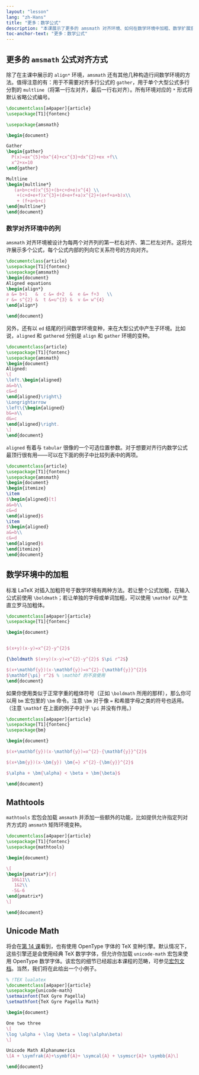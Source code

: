 ```yaml
---
layout: "lesson"
lang: "zh-Hans"
title: "更多：数学公式"
description: "本课展示了更多的 amsmath 对齐环境、如何在数学环境中加粗、数学扩展宏包 mathtools 以及使用 Unicode 输入于数学环境。"
toc-anchor-text: "更多：数学公式"
---
```


## 更多的 `amsmath` 公式对齐方式

除了在主课中展示的 `align*` 环境，`amsmath` 还有其他几种构造行间数学环境的方法。值得注意的有：用于不需要对齐多行公式的 `gather`，用于单个大型公式多行分割的 `multline`（将第一行左对齐，最后一行右对齐）。所有环境对应的 `*` 形式将默认省略公式编号。

```latex
\documentclass[a4paper]{article}
\usepackage[T1]{fontenc}

\usepackage{amsmath}

\begin{document}

Gather
\begin{gather}
  P(x)=ax^{5}+bx^{4}+cx^{3}+dx^{2}+ex +f\\
  x^2+x=10
\end{gather}

Multline
\begin{multline*}
   (a+b+c+d)x^{5}+(b+c+d+e)x^{4} \\
    +(c+d+e+f)x^{3}+(d+e+f+a)x^{2}+(e+f+a+b)x\\
    + (f+a+b+c)
\end{multline*}
\end{document}
```

### 数学对齐环境中的列

`amsmath` 对齐环境被设计为每两个对齐列的第一栏右对齐、第二栏左对齐。这将允许展示多个公式，每个公式内部的列向它关系符号的方向对齐。

```latex
\documentclass{article}
\usepackage[T1]{fontenc}
\usepackage{amsmath}
\begin{document}
Aligned equations
\begin{align*}
a &= b+1   &  c &= d+2  &  e &= f+3   \\
r &= s^{2} &  t &=u^{3} &  v &= w^{4}
\end{align*}

\end{document}
```


另外，还有以 `ed` 结尾的行间数学环境变种，来在大型公式中产生子环境。比如说，`aligned` 和 `gathered` 分别是 `align` 和 `gather` 环境的变种。

```latex
\documentclass{article}
\usepackage[T1]{fontenc}
\usepackage{amsmath}
\begin{document}
Aligned:
\[
\left.\begin{aligned}
a&=b\\
c&=d
\end{aligned}\right\}
\Longrightarrow
\left\{\begin{aligned}
b&=a\\
d&=c
\end{aligned}\right.
\]
\end{document}
```

`aligned` 有着与 `tabular` 很像的一个可选位置参数。对于想要对齐行内数学公式最顶行很有用——可以在下面的例子中比较列表中的两项。

```latex
\documentclass{article}
\usepackage[T1]{fontenc}
\usepackage{amsmath}
\begin{document}
\begin{itemize}
\item 
$\begin{aligned}[t]
a&=b\\
c&=d
\end{aligned}$
\item 
$\begin{aligned}
a&=b\\
c&=d
\end{aligned}$
\end{itemize}
\end{document}
```

## 数学环境中的加粗

标准 LaTeX 对插入加粗符号于数学环境有两种方法。若让整个公式加粗，在输入公式前使用 `\boldmath`；若让单独的字母或单词加粗，可以使用 `\mathbf` 以产生直立罗马加粗体。

```latex
\documentclass[a4paper]{article}
\usepackage[T1]{fontenc}

\begin{document}


$(x+y)(x-y)=x^{2}-y^{2}$

{\boldmath $(x+y)(x-y)=x^{2}-y^{2}$ $\pi r^2$}

$(x+\mathbf{y})(x-\mathbf{y})=x^{2}-{\mathbf{y}}^{2}$
$\mathbf{\pi} r^2$ % \mathbf 的不良使用
\end{document}
```

如果你使用类似于正常字重的粗体符号（正如 `\boldmath` 所用的那样），那么你可以用 `bm` 宏包里的 `\bm` 命令。注意 `\bm` 对于像 `=` 和希腊字母之类的符号也适用。（注意 `\mathbf` 在上面的例子中对于 `\pi` 并没有作用。）

```latex
\documentclass[a4paper]{article}
\usepackage[T1]{fontenc}
\usepackage{bm}

\begin{document}

$(x+\mathbf{y})(x-\mathbf{y})=x^{2}-{\mathbf{y}}^{2}$

$(x+\bm{y})(x-\bm{y}) \bm{=} x^{2}-{\bm{y}}^{2}$

$\alpha + \bm{\alpha} < \beta + \bm{\beta}$

\end{document}
```

## Mathtools

`mathtools` 宏包会加载 `amsmath` 并添加一些额外的功能，比如提供允许指定列对齐方式的 `amsmath` 矩阵环境变种。
```latex
\documentclass[a4paper]{article}
\usepackage[T1]{fontenc}
\usepackage{mathtools}

\begin{document}

\[
\begin{pmatrix*}[r]
  10&11\\
   1&2\\
  -5&-6
\end{pmatrix*}
\]

\end{document}
```

## Unicode Math

将会在[第 14 课](lesson-14)看到，也有使用 OpenType 字体的 TeX 变种引擎。默认情况下，这些引擎还是会使用经典 TeX 数学字体，但允许你加载 `unicode-math` 宏包来使用 OpenType 数学字体。该宏包的细节已经超出本课程的范畴，可参见[宏包文档](https://texdoc.net/pkg/unicode-math)。当然，我们将在此给出一个小例子。

```latex
% !TEX lualatex
\documentclass[a4paper]{article}
\usepackage{unicode-math}
\setmainfont{TeX Gyre Pagella}
\setmathfont{TeX Gyre Pagella Math}

\begin{document}

One two three
\[
\log \alpha + \log \beta = \log(\alpha\beta)
\]

Unicode Math Alphanumerics
\[A + \symfrak{A}+\symbf{A}+ \symcal{A} + \symscr{A}+ \symbb{A}\]

\end{document}
```
